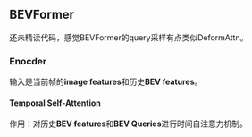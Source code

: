 ## BEVFormer

还未精读代码，感觉BEVFormer的query采样有点类似DeformAttn。

### Enocder

输入是当前帧的**image features**和历史**BEV features**。

#### Temporal Self-Attention

作用：对历史**BEV features**和**BEV Queries**进行时间自注意力机制。



